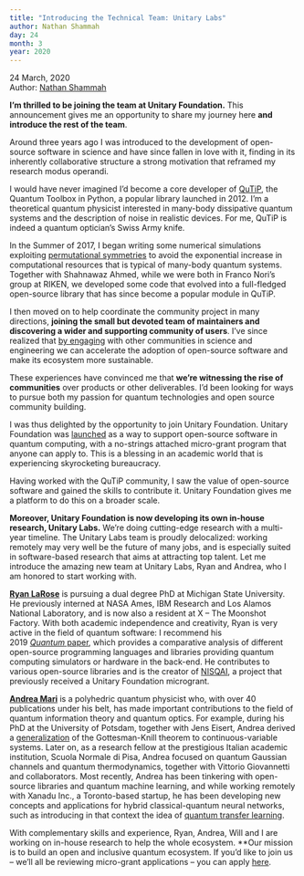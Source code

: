 ```yaml
---
title: "Introducing the Technical Team: Unitary Labs"
author: Nathan Shammah
day: 24
month: 3
year: 2020
---
```

  
  
24 March, 2020  
Author: [Nathan Shammah](http://nathanshammah.com/)  
  
**I’m thrilled to be joining the team at Unitary Foundation.** This announcement gives me an opportunity to share my journey here **and introduce the rest of the team**.  
  
Around three years ago I was introduced to the development of open-source software in science and have since fallen in love with it, finding in its inherently collaborative structure a strong motivation that reframed my research modus operandi.  
  
I would have never imagined I’d become a core developer of [QuTiP](http://qutip.org/), the Quantum Toolbox in Python, a popular library launched in 2012. I’m a theoretical quantum physicist interested in many-body dissipative quantum systems and the description of noise in realistic devices. For me, QuTiP is indeed a quantum optician’s Swiss Army knife.  
  
In the Summer of 2017, I began writing some numerical simulations exploiting [permutational symmetries](https://journals.aps.org/pra/abstract/10.1103/PhysRevA.98.063815) to avoid the exponential increase in computational resources that is typical of many-body quantum systems. Together with Shahnawaz Ahmed, while we were both in Franco Nori’s group at RIKEN, we developed some code that evolved into a full-fledged open-source library that has since become a popular module in QuTiP.  
  
I then moved on to help coordinate the community project in many directions, **joining the small but devoted team of maintainers and discovering a wider and supporting community of users**. I’ve since realized that [by engaging](https://github.com/nathanshammah/scikit-project) with other communities in science and engineering we can accelerate the adoption of open-source software and make its ecosystem more sustainable.  
  
These experiences have convinced me that **we’re witnessing the rise of communities** over products or other deliverables. I’d been looking for ways to pursue both my passion for quantum technologies and open source community building.  
  
I was thus delighted by the opportunity to join Unitary Foundation. Unitary Foundation was [launched](https://medium.com/@wjzeng/the-unitary-fund-get-2-000-for-your-open-source-quantum-computing-project-d4b4c76ba177) as a way to support open-source software in quantum computing, with a no-strings attached micro-grant program that anyone can apply to. This is a blessing in an academic world that is experiencing skyrocketing bureaucracy.  
  
Having worked with the QuTiP community, I saw the value of open-source software and gained the skills to contribute it. Unitary Foundation gives me a platform to do this on a broader scale.  
  
**Moreover, Unitary Foundation is now developing its own in-house research, Unitary Labs.** We’re doing cutting-edge research with a multi-year timeline. The Unitary Labs team is proudly delocalized: working remotely may very well be the future of many jobs, and is especially suited in software-based research that aims at attracting top talent. Let me introduce the amazing new team at Unitary Labs, Ryan and Andrea, who I am honored to start working with.  
  
[**Ryan LaRose**](https://www.ryanlarose.com/) is pursuing a dual degree PhD at Michigan State University. He previously interned at NASA Ames, IBM Research and Los Alamos National Laboratory, and is now also a resident at X – The Moonshot Factory. With both academic independence and creativity, Ryan is very active in the field of quantum software: I recommend his 2019 [_Quantum_ paper](https://quantum-journal.org/papers/q-2019-03-25-130/), which provides a comparative analysis of different open-source programming languages and libraries providing quantum computing simulators or hardware in the back-end. He contributes to various open-source libraries and is the creator of [NISQAI](https://github.com/rmlarose/nisqai-devNISQAI), a project that previously received a Unitary Foundation microgrant.  
  
[**Andrea Mari**](https://sites.google.com/site/andreamari84/home) is a polyhedric quantum physicist who, with over 40 publications under his belt, has made important contributions to the field of quantum information theory and quantum optics. For example, during his PhD at the University of Potsdam, together with Jens Eisert, Andrea derived a [generalization](https://journals.aps.org/prl/abstract/10.1103/PhysRevLett.109.230503) of the Gottesman-Knill theorem to continuous-variable systems. Later on, as a research fellow at the prestigious Italian academic institution, Scuola Normale di Pisa, Andrea focused on quantum Gaussian channels and quantum thermodynamics, together with Vittorio Giovannetti and collaborators. Most recently, Andrea has been tinkering with open-source libraries and quantum machine learning, and while working remotely with Xanadu Inc., a Toronto-based startup, he has been developing new concepts and applications for hybrid classical-quantum neural networks, such as introducing in that context the idea of [quantum transfer learning](https://arxiv.org/abs/1912.08278).  
  
With complementary skills and experience, Ryan, Andrea, Will and I are working on in-house research to help the whole ecosystem. **Our mission is to build an open and inclusive quantum ecosystem. If you’d like to join us – we’ll all be reviewing micro-grant applications – you can apply [here](https://www.tutorialspoint.com/index.html#apply).  
  

